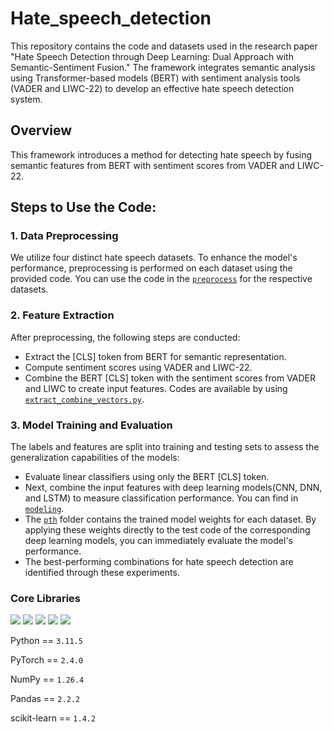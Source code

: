 # Hate_speech_detection

This repository contains the code and datasets used in the research paper "Hate Speech Detection through Deep Learning: Dual Approach with Semantic-Sentiment Fusion." The framework integrates semantic analysis using Transformer-based models (BERT) with sentiment analysis tools (VADER and LIWC-22) to develop an effective hate speech detection system.

## Overview
This framework introduces a method for detecting hate speech by fusing semantic features from BERT with sentiment scores from VADER and LIWC-22.

## Steps to Use the Code:
### 1. Data Preprocessing
We utilize four distinct hate speech datasets. To enhance the model's performance, preprocessing is performed on each dataset using the provided code.
You can use the code in the [`preprocess`](code/preprocess) for the respective datasets.

### 2. Feature Extraction
After preprocessing, the following steps are conducted:
- Extract the [CLS] token from BERT for semantic representation.
- Compute sentiment scores using VADER and LIWC-22.
- Combine the BERT [CLS] token with the sentiment scores from VADER and LIWC to create input features.
Codes are available by using [`extract_combine_vectors.py`](code/extract_combine_vectors.py).

### 3. Model Training and Evaluation
The labels and features are split into training and testing sets to assess the generalization capabilities of the models: 
- Evaluate linear classifiers using only the BERT [CLS] token.
- Next, combine the input features with deep learning models(CNN, DNN, and LSTM) to measure classification performance. You can find in [`modeling`](code/modeling).
- The [`pth`](./pth) folder contains the trained model weights for each dataset. By applying these weights directly to the test code of the corresponding deep learning models, you can immediately evaluate the model's performance.
- The best-performing combinations for hate speech detection are identified through these experiments.


### Core Libraries 
<img src="https://img.shields.io/badge/Python-3776AB?style=for-the-badge&logo=Python&logoColor=white"> <img src="https://img.shields.io/badge/PyTorch-EE4C2C?style=for-the-badge&logo=PyTorch&logoColor=white"> <img src="https://img.shields.io/badge/NumPy-013243?style=for-the-badge&logo=NumPy&logoColor=white"> <img src="https://img.shields.io/badge/Pandas-150458?style=for-the-badge&logo=Pandas&logoColor=white"> <img src="https://img.shields.io/badge/scikit-learn-F7931E?style=for-the-badge&logo=scikit-learn&logoColor=white"> 

Python == `3.11.5`

PyTorch == `2.4.0`

NumPy == `1.26.4`

Pandas == `2.2.2`

scikit-learn == `1.4.2`
